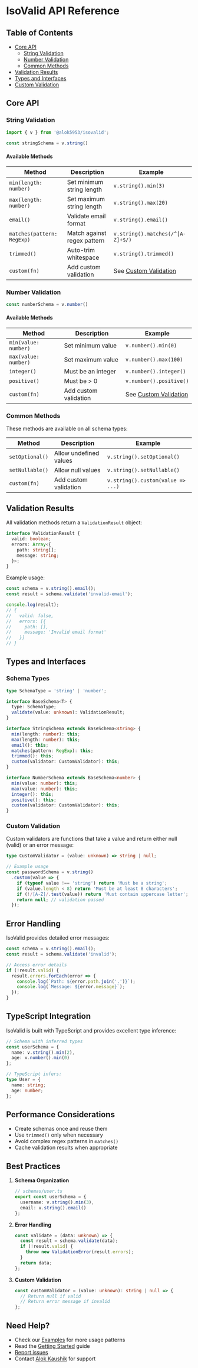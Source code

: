 # IsoValid API Reference

## Table of Contents

- [Core API](#core-api)
  - [String Validation](#string-validation)
  - [Number Validation](#number-validation)
  - [Common Methods](#common-methods)
- [Validation Results](#validation-results)
- [Types and Interfaces](#types-and-interfaces)
- [Custom Validation](#custom-validation)

## Core API

### String Validation

```typescript
import { v } from '@alok5953/isovalid';

const stringSchema = v.string()
```

#### Available Methods

| Method | Description | Example |
|--------|-------------|---------|
| `min(length: number)` | Set minimum string length | `v.string().min(3)` |
| `max(length: number)` | Set maximum string length | `v.string().max(20)` |
| `email()` | Validate email format | `v.string().email()` |
| `matches(pattern: RegExp)` | Match against regex pattern | `v.string().matches(/^[A-Z]+$/)` |
| `trimmed()` | Auto-trim whitespace | `v.string().trimmed()` |
| `custom(fn)` | Add custom validation | See [Custom Validation](#custom-validation) |

### Number Validation

```typescript
const numberSchema = v.number()
```

#### Available Methods

| Method | Description | Example |
|--------|-------------|---------|
| `min(value: number)` | Set minimum value | `v.number().min(0)` |
| `max(value: number)` | Set maximum value | `v.number().max(100)` |
| `integer()` | Must be an integer | `v.number().integer()` |
| `positive()` | Must be > 0 | `v.number().positive()` |
| `custom(fn)` | Add custom validation | See [Custom Validation](#custom-validation) |

### Common Methods

These methods are available on all schema types:

| Method | Description | Example |
|--------|-------------|---------|
| `setOptional()` | Allow undefined values | `v.string().setOptional()` |
| `setNullable()` | Allow null values | `v.string().setNullable()` |
| `custom(fn)` | Add custom validation | `v.string().custom(value => ...)` |

## Validation Results

All validation methods return a `ValidationResult` object:

```typescript
interface ValidationResult {
  valid: boolean;
  errors: Array<{
    path: string[];
    message: string;
  }>;
}
```

Example usage:
```typescript
const schema = v.string().email();
const result = schema.validate('invalid-email');

console.log(result);
// {
//   valid: false,
//   errors: [{
//     path: [],
//     message: 'Invalid email format'
//   }]
// }
```

## Types and Interfaces

### Schema Types

```typescript
type SchemaType = 'string' | 'number';

interface BaseSchema<T> {
  type: SchemaType;
  validate(value: unknown): ValidationResult;
}

interface StringSchema extends BaseSchema<string> {
  min(length: number): this;
  max(length: number): this;
  email(): this;
  matches(pattern: RegExp): this;
  trimmed(): this;
  custom(validator: CustomValidator): this;
}

interface NumberSchema extends BaseSchema<number> {
  min(value: number): this;
  max(value: number): this;
  integer(): this;
  positive(): this;
  custom(validator: CustomValidator): this;
}
```

### Custom Validation

Custom validators are functions that take a value and return either null (valid) or an error message:

```typescript
type CustomValidator = (value: unknown) => string | null;

// Example usage
const passwordSchema = v.string()
  .custom(value => {
    if (typeof value !== 'string') return 'Must be a string';
    if (value.length < 8) return 'Must be at least 8 characters';
    if (!/[A-Z]/.test(value)) return 'Must contain uppercase letter';
    return null; // validation passed
  });
```

## Error Handling

IsoValid provides detailed error messages:

```typescript
const schema = v.string().email();
const result = schema.validate('invalid');

// Access error details
if (!result.valid) {
  result.errors.forEach(error => {
    console.log(`Path: ${error.path.join('.')}`);
    console.log(`Message: ${error.message}`);
  });
}
```

## TypeScript Integration

IsoValid is built with TypeScript and provides excellent type inference:

```typescript
// Schema with inferred types
const userSchema = {
  name: v.string().min(2),
  age: v.number().min(0)
};

// TypeScript infers:
type User = {
  name: string;
  age: number;
};
```

## Performance Considerations

- Create schemas once and reuse them
- Use `trimmed()` only when necessary
- Avoid complex regex patterns in `matches()`
- Cache validation results when appropriate

## Best Practices

1. **Schema Organization**
   ```typescript
   // schemas/user.ts
   export const userSchema = {
     username: v.string().min(3),
     email: v.string().email()
   };
   ```

2. **Error Handling**
   ```typescript
   const validate = (data: unknown) => {
     const result = schema.validate(data);
     if (!result.valid) {
       throw new ValidationError(result.errors);
     }
     return data;
   };
   ```

3. **Custom Validation**
   ```typescript
   const customValidator = (value: unknown): string | null => {
     // Return null if valid
     // Return error message if invalid
   };
   ```

## Need Help?

- Check our [Examples](Examples) for more usage patterns
- Read the [Getting Started](Getting-Started) guide
- [Report issues](https://github.com/alok5953/isovalid/issues)
- Contact [Alok Kaushik](mailto:alok5953@gmail.com) for support
